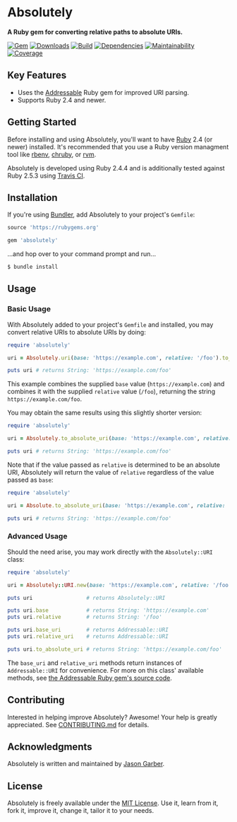 # Absolutely

**A Ruby gem for converting relative paths to absolute URIs.**

[![Gem](https://img.shields.io/gem/v/absolutely.svg?style=for-the-badge)](https://rubygems.org/gems/absolutely)
[![Downloads](https://img.shields.io/gem/dt/absolutely.svg?style=for-the-badge)](https://rubygems.org/gems/absolutely)
[![Build](https://img.shields.io/travis/com/jgarber623/absolutely/master.svg?style=for-the-badge)](https://travis-ci.com/jgarber623/absolutely)
[![Dependencies](https://img.shields.io/depfu/jgarber623/absolutely.svg?style=for-the-badge)](https://depfu.com/github/jgarber623/absolutely)
[![Maintainability](https://img.shields.io/codeclimate/maintainability/jgarber623/absolutely.svg?style=for-the-badge)](https://codeclimate.com/github/jgarber623/absolutely)
[![Coverage](https://img.shields.io/codeclimate/c/jgarber623/absolutely.svg?style=for-the-badge)](https://codeclimate.com/github/jgarber623/absolutely/code)

## Key Features

- Uses the [Addressable](https://github.com/sporkmonger/addressable) Ruby gem for improved URI parsing.
- Supports Ruby 2.4 and newer.

## Getting Started

Before installing and using Absolutely, you'll want to have [Ruby](https://www.ruby-lang.org) 2.4 (or newer) installed. It's recommended that you use a Ruby version managment tool like [rbenv](https://github.com/rbenv/rbenv), [chruby](https://github.com/postmodern/chruby), or [rvm](https://github.com/rvm/rvm).

Absolutely is developed using Ruby 2.4.4 and is additionally tested against Ruby 2.5.3 using [Travis CI](https://travis-ci.com/jgarber623/absolutely).

## Installation

If you're using [Bundler](https://bundler.io), add Absolutely to your project's `Gemfile`:

```ruby
source 'https://rubygems.org'

gem 'absolutely'
```

…and hop over to your command prompt and run…

```sh
$ bundle install
```

## Usage

### Basic Usage

With Absolutely added to your project's `Gemfile` and installed, you may convert relative URIs to absolute URIs by doing:

```ruby
require 'absolutely'

uri = Absolutely.uri(base: 'https://example.com', relative: '/foo').to_absolute_uri

puts uri # returns String: 'https://example.com/foo'
```

This example combines the supplied `base` value (`https://example.com`) and combines it with the supplied `relative` value (`/foo`), returning the string `https://example.com/foo`.

You may obtain the same results using this slightly shorter version:

```ruby
require 'absolutely'

uri = Absolutely.to_absolute_uri(base: 'https://example.com', relative: '/foo')

puts uri # returns String: 'https://example.com/foo'
```

Note that if the value passed as `relative` is determined to be an absolute URI, Absolutely will return the value of `relative` regardless of the value passed as `base`:

```ruby
require 'absolutely'

uri = Absolute.to_absolute_uri(base: 'https://example.com', relative: 'https://example.com/foo')

puts uri # returns String: 'https://example.com/foo'
```

### Advanced Usage

Should the need arise, you may work directly with the `Absolutely::URI` class:

```ruby
require 'absolutely'

uri = Absolutely::URI.new(base: 'https://example.com', relative: '/foo')

puts uri                 # returns Absolutely::URI

puts uri.base            # returns String: 'https://example.com'
puts uri.relative        # returns String: '/foo'

puts uri.base_uri        # returns Addressable::URI
puts uri.relative_uri    # returns Addressable::URI

puts uri.to_absolute_uri # returns String: 'https://example.com/foo'
```

The `base_uri` and `relative_uri` methods return instances of `Addressable::URI` for convenience. For more on this class' available methods, see [the Addressable Ruby gem's source code](https://github.com/sporkmonger/addressable).

## Contributing

Interested in helping improve Absolutely? Awesome! Your help is greatly appreciated. See [CONTRIBUTING.md](https://github.com/jgarber623/absolutely/blob/master/CONTRIBUTING.md) for details.

## Acknowledgments

Absolutely is written and maintained by [Jason Garber](https://sixtwothree.org).

## License

Absolutely is freely available under the [MIT License](https://opensource.org/licenses/MIT). Use it, learn from it, fork it, improve it, change it, tailor it to your needs.
